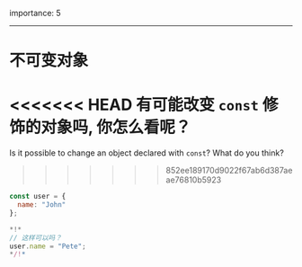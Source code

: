importance: 5

---

# 不可变对象

<<<<<<< HEAD
有可能改变 `const` 修饰的对象吗, 你怎么看呢？
=======
Is it possible to change an object declared with `const`? What do you think?
>>>>>>> 852ee189170d9022f67ab6d387aeae76810b5923

```js
const user = {
  name: "John"
};

*!*
// 这样可以吗？
user.name = "Pete";
*/!*
```
